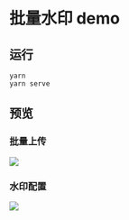 # 批量水印 demo

## 运行

```shell
yarn
yarn serve
```

## 预览

### 批量上传

![](https://tva1.sinaimg.cn/large/e6c9d24ely1go5kgi5l5bj20xt0k2q5u.jpg)

### 水印配置

![](https://tva1.sinaimg.cn/large/e6c9d24ely1go5khdapmdj20da0c2weq.jpg)
